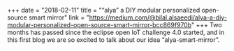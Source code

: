 +++
date = "2018-02-11"
title = "“alya” a DIY modular personalized open-source smart mirror"
link = "https://medium.com/@bilal.alsaeedi/alya-a-diy-modular-personalized-open-source-smart-mirror-bcc869f970b"
+++
Two months has passed since the eclipse open IoT challenge 4.0 started, and in this first blog we are so excited to talk about our idea “alya-smart-mirror”.